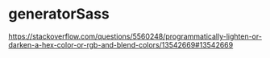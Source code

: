 # generatorSass
https://stackoverflow.com/questions/5560248/programmatically-lighten-or-darken-a-hex-color-or-rgb-and-blend-colors/13542669#13542669